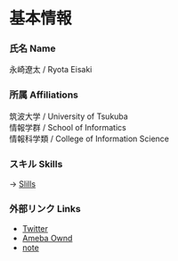 # 基本情報

### 氏名 Name

永崎遼太  /  Ryota Eisaki

### 所属 Affiliations
筑波大学  /  University of Tsukuba   
情報学群  /  School of Informatics   
情報科学類  /  College of Information Science

### スキル Skills
-> [Slills](https://github.com/RyotaEisaki/about_me/blob/master/Skills.md)

### 外部リンク Links
+ [Twitter](https://twitter.com/eisaki_ryota?prefetchTimestamp=1571484504357)
+ [Ameba Ownd](https://ryotaeisaki.amebaownd.com/)
+ [note](https://note.mu/r_e)

